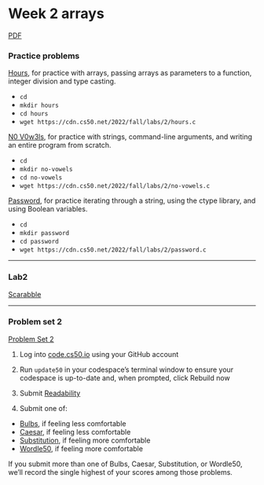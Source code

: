 # Week 2 arrays

[PDF](https://cdn.cs50.net/2022/fall/sections/2/section2.pdf)

### Practice problems
[Hours](https://cs50.harvard.edu/x/2023/problems/2/hours/), for practice with arrays, passing arrays as parameters to a function, integer division and type casting.

- `cd`
- `mkdir hours`
- `cd hours`
- `wget https://cdn.cs50.net/2022/fall/labs/2/hours.c`

[N0 V0w3ls](https://cs50.harvard.edu/x/2023/problems/2/no-vowels/), for practice with strings, command-line arguments, and writing an entire program from scratch.

- `cd`
- `mkdir no-vowels`
- `cd no-vowels`
- `wget https://cdn.cs50.net/2022/fall/labs/2/no-vowels.c `

[Password](https://cs50.harvard.edu/x/2023/problems/2/password/), for practice iterating through a string, using the ctype library, and using Boolean variables.

- `cd`
- `mkdir password`
- `cd password`
- `wget https://cdn.cs50.net/2022/fall/labs/2/password.c`

---

### Lab2
[Scarabble](https://cs50.harvard.edu/x/2023/labs/2/)

---

### Problem set 2
[Problem Set 2](https://cs50.harvard.edu/x/2023/psets/2/)

1. Log into [code.cs50.io](https://code.cs50.io/) using your GitHub account

2. Run `update50` in your codespace’s terminal window to ensure your codespace is up-to-date and, when prompted, click Rebuild now

3. Submit [Readability](https://cs50.harvard.edu/x/2023/psets/2/readability/)

4. Submit one of:
- [Bulbs](https://cs50.harvard.edu/x/2023/psets/2/bulbs/), if feeling less comfortable
- [Caesar](https://cs50.harvard.edu/x/2023/psets/2/caesar/), if feeling less comfortable
- [Substitution](https://cs50.harvard.edu/x/2023/psets/2/substitution/), if feeling more comfortable
- [Wordle50](https://cs50.harvard.edu/x/2023/psets/2/wordle50/), if feeling more comfortable

If you submit more than one of Bulbs, Caesar, Substitution, or Wordle50, we’ll record the single highest of your scores among those problems.
